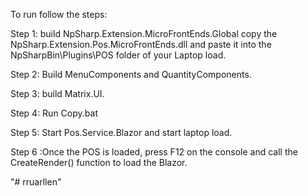 To run follow the steps:

Step 1: build NpSharp.Extension.MicroFrontEnds.Global copy the NpSharp.Extension.Pos.MicroFrontEnds.dll and paste it into the NpSharpBin\Plugins\POS folder of your Laptop load.

Step 2: Build MenuComponents and QuantityComponents.

Step 3: build Matrix.UI.

Step 4: Run Copy.bat

Step 5: Start Pos.Service.Blazor and start laptop load.

Step 6 :Once the POS is loaded, press F12 on the console and call the CreateRender() function to load the Blazor.



"# rruarllen" 
